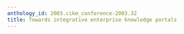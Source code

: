 ```yaml
---
anthology_id: 2003.cikm_conference-2003.32
title: Towards integrative enterprise knowledge portals
---
```


